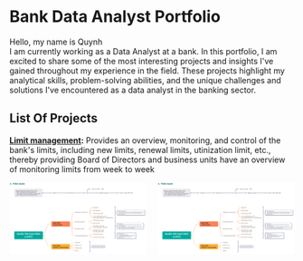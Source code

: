 # Bank Data Analyst Portfolio
Hello, my name is Quynh<br>
I am currently working as a Data Analyst at a bank. In this portfolio, I am excited to share some of the most interesting projects and insights I've gained throughout my experience in the field. These projects highlight my analytical skills, problem-solving abilities, and the unique challenges and solutions I've encountered as a data analyst in the banking sector.  
## List Of Projects
**[Limit management](https://github.com/quynhnguyenuet/Project-Banking-Data-Analyst-/tree/main/LIMIT%20DASHBOARD):**
Provides an overview, monitoring, and control of the bank's limits, including new limits, renewal limits, utinization limit, etc., thereby providing Board of Directors and business units have an overview of monitoring limits from week to week
<div style="display: flex; justify-content: space-between;">
    <img src="https://github.com/quynhnguyenuet/Project-Banking-Data-Analyst-/blob/main/LIMIT%20DASHBOARD/image/Tong%20quan.png" alt="Limit Management Overview" style="width: 48%;"/>
    <img src="https://github.com/quynhnguyenuet/Project-Banking-Data-Analyst-/blob/main/LIMIT%20DASHBOARD/image/Tong%20quan.png" alt="Instructions for use" style="width: 48%;"/>
</div>

